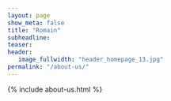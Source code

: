 ```yaml
---
layout: page
show_meta: false
title: "Romain"
subheadline: 
teaser:
header:
   image_fullwidth: "header_homepage_13.jpg"
permalink: "/about-us/"
---
```


{% include about-us.html  %}
